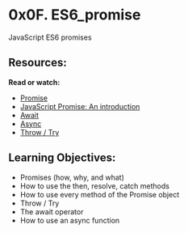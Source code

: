 # 0x0F. ES6_promise

JavaScript ES6 promises

## Resources:

**Read or watch:**

- <a href="https://developer.mozilla.org/en-US/docs/Web/JavaScript/Reference/Global_Objects/Promise" target="_blank">Promise</a>
- <a href="https://web.dev/promises/" target="_blank">JavaScript Promise: An introduction</a>
- <a href="https://developer.mozilla.org/en-US/docs/Web/JavaScript/Reference/Operators/await" target="_blank">Await</a>
- <a href="https://developer.mozilla.org/en-US/docs/Web/JavaScript/Reference/Statements/async_function" target="_blank">Async</a>
- <a href="https://developer.mozilla.org/en-US/docs/Web/JavaScript/Reference/Statements/throw" target="_blank">Throw / Try</a>


## Learning Objectives:

- Promises (how, why, and what)
- How to use the then, resolve, catch methods
- How to use every method of the Promise object
- Throw / Try
- The await operator
- How to use an async function

